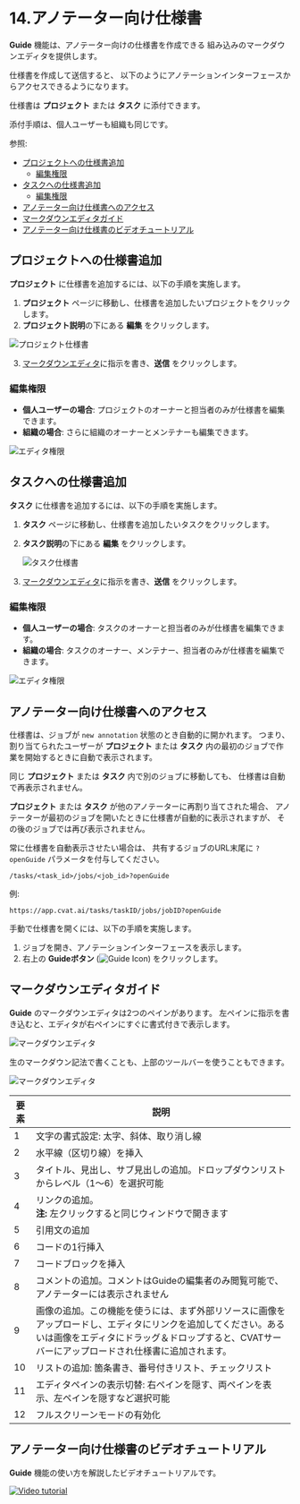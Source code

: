 
# 14.アノテーター向け仕様書

**Guide** 機能は、アノテーター向けの仕様書を作成できる
組み込みのマークダウンエディタを提供します。

仕様書を作成して送信すると、
以下のようにアノテーションインターフェースからアクセスできるようになります。

仕様書は **プロジェクト** または **タスク** に添付できます。

添付手順は、個人ユーザーも組織も同じです。

参照:

- [プロジェクトへの仕様書追加](#adding-specification-to-project)
  - [編集権限](#editing-rights)
- [タスクへの仕様書追加](#adding-specification-to-task)
  - [編集権限](#editing-rights-1)
- [アノテーター向け仕様書へのアクセス](#access-to-specification-for-annotators)
- [マークダウンエディタガイド](#markdown-editor-guide)
- [アノテーター向け仕様書のビデオチュートリアル](#specification-for-annotators-video-tutorial)

## プロジェクトへの仕様書追加

**プロジェクト** に仕様書を追加するには、以下の手順を実施します。

1. **プロジェクト** ページに移動し、仕様書を追加したいプロジェクトをクリックします。
2. **プロジェクト説明**の下にある **編集** をクリックします。

![プロジェクト仕様書](./images/project_spec.jpg)

3. [マークダウンエディタ](#markdown-editor-guide)に指示を書き、**送信** をクリックします。

### 編集権限

- **個人ユーザーの場合**: プロジェクトのオーナーと担当者のみが仕様書を編集できます。
- **組織の場合**: さらに組織のオーナーとメンテナーも編集できます。

![エディタ権限](./images/editor_access_rights_1.jpg)

## タスクへの仕様書追加

**タスク** に仕様書を追加するには、以下の手順を実施します。

1. **タスク** ページに移動し、仕様書を追加したいタスクをクリックします。
2. **タスク説明**の下にある **編集** をクリックします。

   ![タスク仕様書](./images/task_spec.jpg)

3. [マークダウンエディタ](#markdown-editor-guide)に指示を書き、**送信** をクリックします。

### 編集権限

- **個人ユーザーの場合**: タスクのオーナーと担当者のみが仕様書を編集できます。
- **組織の場合**: タスクのオーナー、メンテナー、担当者のみが仕様書を編集できます。

![エディタ権限](./images/editor_access_rights_2.jpg)

## アノテーター向け仕様書へのアクセス

仕様書は、ジョブが `new annotation` 状態のとき自動的に開かれます。
つまり、割り当てられたユーザーが **プロジェクト** または **タスク** 内の最初のジョブで作業を開始するときに自動で表示されます。

同じ **プロジェクト** または **タスク** 内で別のジョブに移動しても、
仕様書は自動で再表示されません。

**プロジェクト** または **タスク** が他のアノテーターに再割り当てされた場合、
アノテーターが最初のジョブを開いたときに仕様書が自動的に表示されますが、
その後のジョブでは再び表示されません。

常に仕様書を自動表示させたい場合は、
共有するジョブのURL末尾に `?openGuide` パラメータを付与してください。

```
/tasks/<task_id>/jobs/<job_id>?openGuide
```
例:

```
https://app.cvat.ai/tasks/taskID/jobs/jobID?openGuide
```

手動で仕様書を開くには、以下の手順を実施します。

1. ジョブを開き、アノテーションインターフェースを表示します。
2. 右上の **Guideボタン** (![Guide Icon](./images/guide_icon.jpg)) をクリックします。

## マークダウンエディタガイド

**Guide** のマークダウンエディタは2つのペインがあります。
左ペインに指示を書き込むと、エディタが右ペインにすぐに書式付きで表示します。

![マークダウンエディタ](./images/markdown_editor.jpg)

生のマークダウン記法で書くことも、上部のツールバーを使うこともできます。

![マークダウンエディタ](./images/editor_toolbar.jpg)

<!--lint disable maximum-line-length-->

| 要素 | 説明                                                                                                                                                                                                                                                        |
| ---- | ----------------------------------------------------------------------------------------------------------------------------------------------------------------------------------------------------------------------------------------------------------- |
| 1    | 文字の書式設定: 太字、斜体、取り消し線                                                                                                                                                                                                                      |
| 2    | 水平線（区切り線）を挿入                                                                                                                                                                                                                                    |
| 3    | タイトル、見出し、サブ見出しの追加。ドロップダウンリストからレベル（1～6）を選択可能                                                                                                                                                                       |
| 4    | リンクの追加。<br>**注:** 左クリックすると同じウィンドウで開きます                                                                                                                                                                                         |
| 5    | 引用文の追加                                                                                                                                                                                                                                               |
| 6    | コードの1行挿入                                                                                                                                                                                                                                            |
| 7    | コードブロックを挿入                                                                                                                                                                                                                                       |
| 8    | コメントの追加。コメントはGuideの編集者のみ閲覧可能で、アノテーターには表示されません                                                                                                                                                                       |
| 9    | 画像の追加。この機能を使うには、まず外部リソースに画像をアップロードし、エディタにリンクを追加してください。あるいは画像をエディタにドラッグ＆ドロップすると、CVATサーバーにアップロードされ仕様書に追加されます。                                             |
| 10   | リストの追加: 箇条書き、番号付きリスト、チェックリスト                                                                                                                                                                                                     |
| 11   | エディタペインの表示切替: 右ペインを隠す、両ペインを表示、左ペインを隠すなど選択可能                                                                                                                                                                       |
| 12   | フルスクリーンモードの有効化                                                                                                                                                                                                                                |

<!--lint enable maximum-line-length-->

## アノテーター向け仕様書のビデオチュートリアル

**Guide** 機能の使い方を解説したビデオチュートリアルです。

<!--lint disable maximum-line-length-->
[![Video tutorial](https://img.youtube.com/vi/hAN9UGRvwOk/0.jpg)](https://www.youtube.com/watch?v=hAN9UGRvwOk)

<!--lint enable maximum-line-length-->